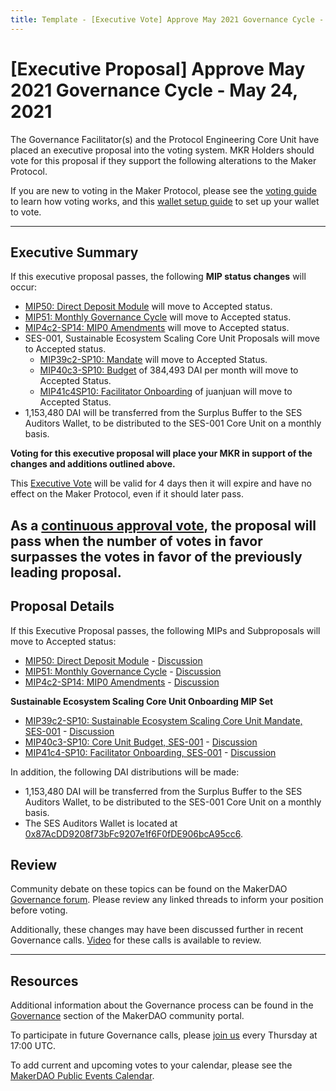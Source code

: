 ```yaml
---
title: Template - [Executive Vote] Approve May 2021 Governance Cycle - May 24, 2021
---
```

# [Executive Proposal] Approve May 2021 Governance Cycle - May 24, 2021

The Governance Facilitator(s) and the Protocol Engineering Core Unit have placed an executive proposal into the voting system. MKR Holders should vote for this proposal if they support the following alterations to the Maker Protocol.

If you are new to voting in the Maker Protocol, please see the [voting guide](https://community-development.makerdao.com/en/learn/governance/how-voting-works/) to learn how voting works, and this [wallet setup guide](https://community-development.makerdao.com/en/learn/governance/voting-setup/) to set up your wallet to vote.

---

## Executive Summary

If this executive proposal passes, the following **MIP status changes** will occur:
- [MIP50: Direct Deposit Module](https://mips.makerdao.com/mips/details/MIP50) will move to Accepted status.
- [MIP51: Monthly Governance Cycle](https://mips.makerdao.com/mips/details/MIP51) will move to Accepted status.
- [MIP4c2-SP14: MIP0 Amendments](https://mips.makerdao.com/mips/details/MIP4c2SP14) will move to Accepted status.
- SES-001, Sustainable Ecosystem Scaling Core Unit Proposals will move to Accepted status.
    - [MIP39c2-SP10: Mandate](https://mips.makerdao.com/mips/details/MIP39c2SP10) will move to Accepted Status.
    - [MIP40c3-SP10: Budget](https://mips.makerdao.com/mips/details/MIP40c2SP10) of 384,493 DAI per month will move to Accepted Status.
    - [MIP41c4SP10: Facilitator Onboarding](https://mips.makerdao.com/mips/details/MIP41c4SP10) of juanjuan will move to Accepted Status.
- 1,153,480 DAI will be transferred from the Surplus Buffer to the SES Auditors Wallet, to be distributed to the SES-001 Core Unit on a monthly basis.


**Voting for this executive proposal will place your MKR in support of the changes and additions outlined above.**

This [Executive Vote](https://community-development.makerdao.com/en/learn/governance/on-chain-gov) will be valid for 4 days then it will expire and have no effect on the Maker Protocol, even if it should later pass.

As a [continuous approval vote](https://community-development.makerdao.com/en/learn/governance/how-voting-works), the proposal will pass when the number of votes in favor surpasses the votes in favor of the previously leading proposal.
---

## Proposal Details

If this Executive Proposal passes, the following MIPs and Subproposals will move to Accepted status:
- [MIP50: Direct Deposit Module](https://mips.makerdao.com/mips/details/MIP50) - [Discussion](https://forum.makerdao.com/t/mip50-direct-deposit-module/7356)
- [MIP51: Monthly Governance Cycle](https://mips.makerdao.com/mips/details/MIP51) - [Discussion](https://forum.makerdao.com/t/mip51-monthly-governance-cycle/7366)
- [MIP4c2-SP14: MIP0 Amendments](https://mips.makerdao.com/mips/details/MIP4c2SP14) - [Discussion](https://forum.makerdao.com/t/mip4c2-sp14-mip0-amendments/7260)

**Sustainable Ecosystem Scaling Core Unit Onboarding MIP Set**
- [MIP39c2-SP10: Sustainable Ecosystem Scaling Core Unit Mandate, SES-001](https://mips.makerdao.com/mips/details/MIP39c2SP10) - [Discussion](https://forum.makerdao.com/t/mip39c2-sp10-adding-sustainable-ecosystem-scaling-core-unit/7368)
- [MIP40c3-SP10: Core Unit Budget, SES-001](https://mips.makerdao.com/mips/details/MIP40c2SP10) - [Discussion](https://forum.makerdao.com/t/mip40c3-sp10-modify-core-unit-budget-ses-001/7369)
- [MIP41c4-SP10: Facilitator Onboarding, SES-001](https://mips.makerdao.com/mips/details/MIP41c4SP10) - [Discussion](https://forum.makerdao.com/t/mip41c4-sp10-facilitator-onboarding-sustainable-ecosystem-scaling-core-unit/7370)

In addition, the following DAI distributions will be made:
- 1,153,480 DAI will be transferred from the Surplus Buffer to the SES Auditors Wallet, to be distributed to the SES-001 Core Unit on a monthly basis.
- The SES Auditors Wallet is located at [0x87AcDD9208f73bFc9207e1f6F0fDE906bcA95cc6](https://etherscan.io/address/0x87AcDD9208f73bFc9207e1f6F0fDE906bcA95cc6).

## Review

Community debate on these topics can be found on the MakerDAO [Governance forum](https://forum.makerdao.com/). Please review any linked threads to inform your position before voting.

Additionally, these changes may have been discussed further in recent Governance calls. [Video](https://www.youtube.com/playlist?list=PLLzkWCj8ywWNq5-90-Id6VPSsrk4OWVan) for these calls is available to review.

---

## Resources

Additional information about the Governance process can be found in the [Governance](https://community-development.makerdao.com/en/learn/governance) section of the MakerDAO community portal.

To participate in future Governance calls, please [join us](https://github.com/makerdao/community/tree/master/governance/governance-and-risk-meetings) every Thursday at 17:00 UTC.

To add current and upcoming votes to your calendar, please see the [MakerDAO Public Events Calendar](https://calendar.google.com/calendar/embed?src=makerdao.com_3efhm2ghipksegl009ktniomdk%40group.calendar.google.com&ctz=UTC&mode=week&showCalendars=0&showPrint=0).